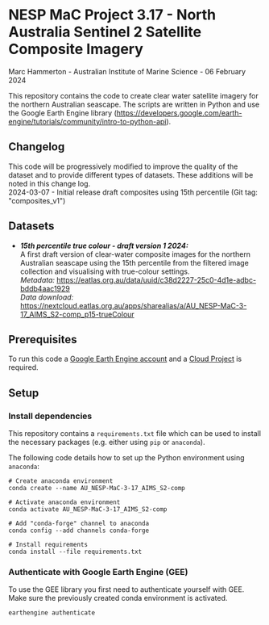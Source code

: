 # NESP MaC Project 3.17 - North Australia Sentinel 2 Satellite Composite Imagery

Marc Hammerton - Australian Institute of Marine Science - 06 February 2024

This repository contains the code to create clear water satellite imagery for the northern Australian seascape. The
scripts are written in Python and use the Google Earth Engine library
(https://developers.google.com/earth-engine/tutorials/community/intro-to-python-api).

## Changelog

This code will be progressively modified to improve the quality of the dataset and to provide different types of
datasets. These additions will be noted in this change log.  
2024-03-07 - Initial release draft composites using 15th percentile (Git tag: "composites_v1")

## Datasets

- ***15th percentile true colour - draft version 1 2024:***  
    A first draft version of clear-water composite images for the northern Australian seascape using the 15th 
    percentile from the filtered image collection and visualising with true-colour settings.  
    *Metadata:* https://eatlas.org.au/data/uuid/c38d2227-25c0-4d1e-adbc-bddb4aac1929  
    *Data download:* https://nextcloud.eatlas.org.au/apps/sharealias/a/AU_NESP-MaC-3-17_AIMS_S2-comp_p15-trueColour

## Prerequisites

To run this code a [Google Earth Engine account](https://earthengine.google.com/) and a
[Cloud Project](https://developers.google.com/earth-engine/cloud/projects) is required.

## Setup

### Install dependencies

This repository contains a `requirements.txt` file which can be used to install the necessary packages (e.g. either
using `pip` or `anaconda`).

The following code details how to set up the Python environment using `anaconda`:

```shell
# Create anaconda environment
conda create --name AU_NESP-MaC-3-17_AIMS_S2-comp

# Activate anaconda environment
conda activate AU_NESP-MaC-3-17_AIMS_S2-comp

# Add "conda-forge" channel to anaconda
conda config --add channels conda-forge

# Install requirements
conda install --file requirements.txt
```

### Authenticate with Google Earth Engine (GEE)

To use the GEE library you first need to authenticate yourself with GEE. Make sure the previously created conda
environment is activated.

```shell
earthengine authenticate
```

